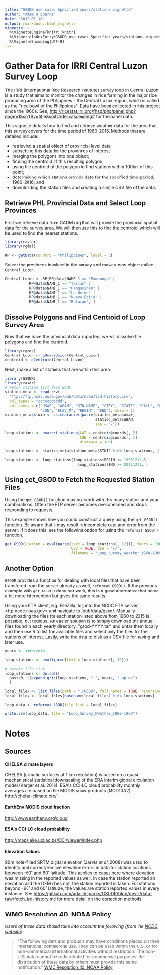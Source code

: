 ```yaml
---
title: "GSODR use case: Specified years/stations vignette"
author: "Adam H Sparks"
date: "2017-01-18"
output: rmarkdown::html_vignette
vignette: >
  %\VignetteEngine{knitr::knitr}
  %\VignetteIndexEntry{GSODR use case: Specified years/stations vignette}
  %\VignetteEncoding{UTF-8}
---
```


# Gather Data for IRRI Central Luzon Survey Loop

The IRRI (International Rice Research Institute) survey loop in Central Luzon is a study that aims to monitor the changes in rice farming in the major rice producing area of the Philippines - the Central Luzon region, which is called as the "rice bowl of the Philippines". Data have been collected in this project since the 1960s. See, <http://ricestat.irri.org/fhsd/php/panel.php?page=1&sortBy=title&sortOrder=ascending#> for the panel data.

This vignette details how to find and retrieve weather data for the area that this survey covers for the time period of 1960-2016. Methods that are detailed include: 
  * retrieving a spatial object of provincial level data;
  * subsetting this data for the provinces of interest;
  * merging the polygons into one object;
  * finding the centroid of this resulting polygon;
  * using the centroid of the polygon to find stations within 100km of this point;
  * determining which stations provide data for the specified time-period, 1960-2016; and 
  * downloading the station files and creating a single CSV file of the data.

## Retrieve PHL Provincial Data and Select Loop Provinces

First we retrieve data from GADM.org that will provide the provincial spatial data for the survey area. We will then use this to find the centroid, which will be used to find the nearest stations.

```r
library(raster)
library(rgdal)

RP <- getData(country = "Philippines", level = 1)
```
Select the provinces involved in the survey and make a new object called
`Central_Luzon`.


```r
Central_Luzon <- RP[RP@data$NAME_1 == "Pampanga" | 
           RP@data$NAME_1 == "Tarlac" |
           RP@data$NAME_1 == "Pangasinan" |
           RP@data$NAME_1 == "La Union" |
           RP@data$NAME_1 == "Nueva Ecija" |
           RP@data$NAME_1 == "Bulacan", ]
```

## Dissolve Polygons and Find Centroid of Loop Survey Area

Now that we have the provincial data imported, we will dissolve the polygons and find the centroid.

```r
library(rgeos)
Central_Luzon <- gUnaryUnion(Central_Luzon)
centroid <- gCentroid(Central_Luzon)
```

Next, make a list of stations that are within this area.

```r
library(GSODR)
library(readr)
# Fetch station list from NCDC
station_meta <- read_csv(
  "ftp://ftp.ncdc.noaa.gov/pub/data/noaa/isd-history.csv",
  col_types = "ccccccddddd",
  col_names = c("USAF", "WBAN", "STN_NAME", "CTRY", "STATE", "CALL", "LAT",
                "LON", "ELEV_M", "BEGIN", "END"), skip = 1)
station_meta$STNID <- as.character(paste(station_meta$USAF,
                                         station_meta$WBAN,
                                         sep = "-"))

loop_stations <- nearest_stations(LAT = centroid@coords[, 2],
                                  LON = centroid@coords[, 1], 
                                  distance = 100)

loop_stations <- station_meta[station_meta$STNID %in% loop_stations, ]

loop_stations <- loop_stations[loop_stations$BEGIN <= 19591231 &
                                 loop_stations$END >= 20151231, ]
```

## Using get_GSOD to Fetch the Requested Station Files

Using the `get_GSOD()` function may not work with this many station and year combinations. Often the FTP server becomes overwhelmed and stops responding to requests.

This example shows how you could construct a query using the `get_GSOD()` function. Be aware that it may result in incomplete data and error from the server. If it does this, see the following option for using the `reformat_GSOD()` function.


```r
get_GSOD(station = eval(parse(text = loop_stations[, 12])), years = 1960:2015,
                              CSV = TRUE, dsn = "~/",
                              filename = "Loop_Survey_Weather_1960-1969")
```

## Another Option

`GSODR` provides a function for dealing with local files that have been transfered from the server already as well, `reformat_GSOD()`. If the previous example with `get_GSOD()` does not work, this is a good alternative that takes a bit more intervention but gives the same results.

Using your FTP client, e.g. FileZilla, log into the NCDC FTP server, <ftp.ncdc.noaa.gov> and navigate to /pub/data/gsod/. Manually downloading the files for each station listed above from 1960 to 2015 is possible, but tedious. An easier solution is to simply download the annual files found in each yearly directory, "gsod-YYYY.tar" and untar them locally and then use R to list the available files and select only the files for the stations of interest. Lastly, write the data to disk as a CSV file for saving and later use.

```r
years <- 1960:2015

loop_stations <- eval(parse(text = loop_stations[, 12]))

# create file list
loop_stations <- do.call(
  paste0, c(expand.grid(loop_stations, "-", years, ".op.gz"))
  )

local_files <- list.files(path = "./GSOD", full.names = TRUE, recursive = TRUE)
local_files <- local_files[basename(local_files) %in% loop_stations]

loop_data <- reformat_GSOD(file_list = local_files)

write.csv(loop_data, file = "Loop_Survey_Weather_1960-1969")
```

# Notes

## Sources

#### CHELSA climate layers
CHELSA (climatic surfaces at 1 km resolution) is based on a quasi-mechanistical
statistical downscaling of the ERA interim global circulation model
(Karger et al. 2016). ESA's CCI-LC cloud probability monthly averages are based
on the MODIS snow products (MOD10A2). <http://chelsa-climate.org/>

#### EarthEnv MODIS cloud fraction 
<http://www.earthenv.org/cloud>

#### ESA's CCI-LC cloud probability
<http://maps.elie.ucl.ac.be/CCI/viewer/index.php>

#### Elevation Values

90m hole-filled SRTM digital elevation (Jarvis *et al.* 2008) was used to identify and correct/remove elevation errors in data for station locations between -60˚ and 60˚ latitude. This applies to cases here where elevation was missing in the reported values as well. In case the station reported an elevation and the DEM does not, the station reported is taken. For stations beyond -60˚ and 60˚ latitude, the values are station reported values in every instance. See <https://github.com/adamhsparks/GSODR/blob/devel/data-raw/fetch_isd-history.md>
for more detail on the correction methods.

## WMO Resolution 40. NOAA Policy

*Users of these data should take into account the following (from the [NCDC website](http://www7.ncdc.noaa.gov/CDO/cdoselect.cmd?datasetabbv=GSOD&countryabbv=&georegionabbv=)):*

> "The following data and products may have conditions placed on their international commercial use. They can be used within the U.S. or for non-commercial international activities without restriction. The non-U.S. data cannot be redistributed for commercial purposes. Re-distribution of these data by others must provide this same notification." [WMO Resolution 40. NOAA Policy](https://public.wmo.int/en/our-mandate/what-we-do/data-exchange-and-technology-transfer)

